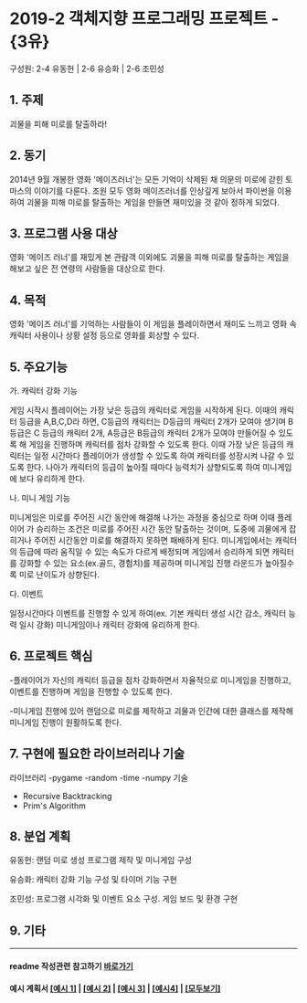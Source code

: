 # 2019-2 객체지향 프로그래밍 프로젝트 - **{3유}**
구성원: 2-4 유동헌 | 2-6 유승화 | 2-6 조민성

## 1. 주제
괴물을 피해 미로를 탈출하라!

## 2. 동기
2014년 9월 개봉한 영화 '메이즈러너'는 모든 기억이 삭제된 채 의문의 미로에 갇힌 토마스의 이야기를 다룬다. 
조원 모두 영화 메이즈러너를 인상깊게 보아서 파이썬을 이용하여 괴물을 피해 미로를 탈출하는 게임을 만들면 재미있을 것 같아 정하게 되었다. 

## 3. 프로그램 사용 대상
영화 '메이즈 러너'를 재밌게 본 관람객 이외에도 괴물을 피해 미로를 탈출하는 게임을 해보고 싶은 전 연령의 사람들을 대상으로 한다.

## 4. 목적
영화 '메이즈 러너'를 기억하는 사람들이 이 게임을 플레이하면서 재미도 느끼고 영화 속 캐릭터 사용이나 상황 설정 등으로 영화를 회상할 수 있다.

## 5. 주요기능
가. 캐릭터 강화 기능

게임 시작시 플레이어는 가장 낮은 등급의 캐릭터로 게임을 시작하게 된다. 이때의 캐릭터 등급을 A,B,C,D라 하면, C등급의 캐릭터는 D등급의 캐릭터 2개가 모여야 생기며 B등급은 C   등급의 캐릭터 2개, A등급은 B등급의 캐릭터 2개가 모여야 만들어질 수 있도록 해 게임을 진행하며 캐릭터를 점차 강화할 수 있도록 한다. 이때 가장 낮은 등급의 캐릭터는 일정 시간마다 플레이어가 생성할 수 있도록 하여 캐릭터를 성장시켜 나갈 수 있도록 한다. 나아가 캐릭터의 등급이 높아질 때마다 능력치가 상향되도록 하여 미니게임에 보다 유리하게 한다. 
 
나. 미니 게임 기능

미니게임은 미로를 주어진 시간 동안에 해결해 나가는 과정을 중심으로 하며 이때 플레이어 가 승리하는 조건은 미로를 주어진 시간 동안 탈출하는 것이며, 도중에 괴물에게 잡히거나 주어진 시간동안 미로를 해결하지 못하면 패배하게 된다. 미니게임에서는 캐릭터의 등급에 따라 움직일 수 있는 속도가 다르게 배정되며 게임에서 승리하게 되면 캐릭터를 강화할 수 있는 요소(ex.골드, 경험치)를 제공하며 미니게임 진행 라운드가 높아질수록 미로 난이도가 상향된다. 
 
다. 이벤트

일정시간마다 이벤트를 진행할 수 있게 하여(ex. 기본 캐릭터 생성 시간 감소, 캐릭터 능력   일시 강화) 미니게임이나 캐릭터 강화에 유리하게 한다.

## 6. 프로젝트 핵심
-플레이어가 자신의 캐릭터 등급을 점차 강화하면서 자율적으로 미니게임을 진행하고, 이벤트를 진행하며 게임을 진행할 수 있도록 한다. 

-미니게임 진행에 있어 랜덤으로 미로를 제작하고 괴물과 인간에 대한 클래스를 제작해 미니게임 진행이 원활하도록 한다.

## 7. 구현에 필요한 라이브러리나 기술
 라이브러리 
-pygame
-random
-time
-numpy
 기술
- Recursive Backtracking
- Prim's Algorithm

## 8. **분업 계획**
유동헌: 랜덤 미로 생성 프로그램 제작 및 미니게임 구성

유승화: 캐릭터 강화 기능 구성 및 타이머 기능 구현

조민성: 프로그램 시각화 및 이벤트 요소 구성. 게임 보드 및 환경 구현

## 9. 기타

<hr>

#### readme 작성관련 참고하기 [바로가기](https://heropy.blog/2017/09/30/markdown/)

#### 예시 계획서 [[예시 1]](https://docs.google.com/document/d/1hcuGhTtmiTUxuBtr3O6ffrSMahKNhEj33woE02V-84U/edit?usp=sharing) | [[예시 2]](https://docs.google.com/document/d/1FmxTZvmrroOW4uZ34Xfyyk9ejrQNx6gtsB6k7zOvHYE/edit?usp=sharing) | [[예시 3]](https://github.com/goldmango328/2018-OOP-Python-Light) | [[예시4]](https://github.com/ssy05468/2018-OOP-Python-lightbulb) | [[모두보기]](https://github.com/kadragon/oop_project_ex/network/members)
